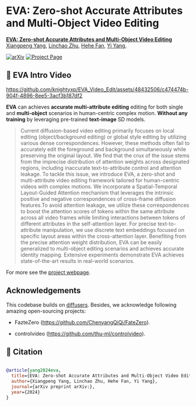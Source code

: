 # EVA: Zero-shot Accurate Attributes and Multi-Object Video Editing

**[EVA: Zero-shot Accurate Attributes and Multi-Object Video Editing](https://arxiv.org/)**
<br/>
[Xiangpeng Yang](https://github.com/knightyxp),
[Linchao Zhu](https://ffmpbgrnn.github.io/),
[Hehe Fan](https://hehefan.github.io/),
[Yi Yang](https://scholar.google.com/citations?user=RMSuNFwAAAAJ&hl=en),
<br/>

[![arXiv](https://img.shields.io/badge/arXiv-2312.02087-b31b1b.svg)](https://arxiv.org/)
[![Project Page](https://img.shields.io/badge/Project-Website-orange)](https://knightyxp.github.io/EVA/)

## 📣 EVA Intro Video

https://github.com/knightyxp/EVA_Video_Edit/assets/48432506/c474474b-904f-4896-8ee5-3acf3b187df2

**EVA** can achieves **accurate multi-attribute editing**  editing for both single and **multi-object** scenarios in human-centric complex motion. **Without any training** by leveraging pre-trained **text-image** SD models.  

>Current diffusion-based video editing primarily focuses on local editing (object/background editing) or global style editing by utilizing various dense correspondences. However, these methods often fail to accurately edit the foreground and background simultaneously while preserving the original layout. We find that the crux of the issue stems from the imprecise distribution of attention weights across designated regions, including inaccurate text-to-attribute control and attention leakage.
To tackle this issue, we introduce EVA, a zero-shot and multi-attribute video editing framework tailored for human-centric videos with complex motions. We incorporate a Spatial-Temporal Layout-Guided Attention mechanism that leverages the intrinsic positive and negative correspondences of cross-frame diffusion features.To avoid attention leakage, we utilize these correspondences to boost the attention scores of tokens within the same attribute across all video frames while limiting interactions between tokens of different attributes in the self-attention layer. For precise text-to-attribute manipulation, we use discrete text embeddings focused on specific layout areas within the cross-attention layer. Benefiting from the precise attention weight distribution, EVA can be easily generalized to multi-object editing scenarios and achieves accurate identity mapping. Extensive experiments demonstrate EVA achieves state-of-the-art results in real-world scenarios.

For more see the [project webpage](https://knightyxp.github.io/EVA/).

## Acknowledgements

This codebase builds on [diffusers](https://github.com/huggingface/diffusers). Besides, we acknowledge following amazing open-sourcing projects:

- FazteZero (https://github.com/ChenyangQiQi/FateZero).


- controlvideo (https://github.com/thu-ml/controlvideo).


## 📌 Citation

```bibtex

@article{yang2024eva,
  title={EVA: Zero-shot Accurate Attributes and Multi-Object Video Editing},
  author={Xiangpeng Yang, Linchao Zhu, Hehe Fan, Yi Yang},
  journal={arXiv preprint arXiv:},
  year={2024}
}

```